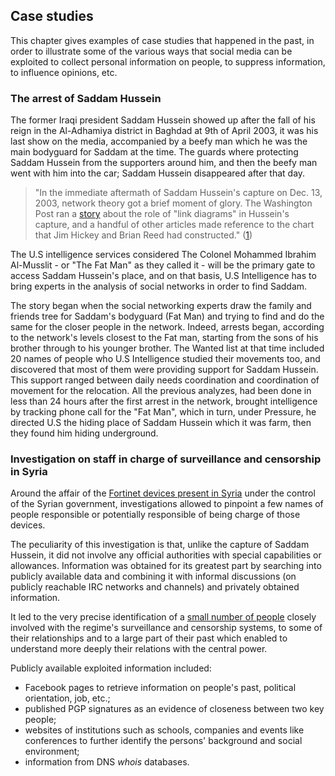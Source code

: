 ## Case studies
This chapter gives examples of case studies that happened in the past, in order to illustrate some of the various ways that social media can be exploited to collect personal information on people, to suppress information, to influence opinions, etc.

### The arrest of Saddam Hussein
The former Iraqi president Saddam Hussein showed up after the fall of his reign in the Al-Adhamiya district in Baghdad at 9th of April 2003, it was his last show on the media, accompanied by a beefy man which he was the main bodyguard for Saddam at the time. The guards where protecting Saddam Hussein from the supporters around him, and then the beefy man went with him into the car; Saddam Hussein disappeared after that day.

> "In the immediate aftermath of Saddam Hussein's capture on Dec. 13, 2003, network theory got a brief moment of glory. The Washington Post ran a [story](http://pqasb.pqarchiver.com/washingtonpost/access/499330771.html) about the role of "link diagrams" in Hussein's capture, and a handful of other articles made reference to the chart that Jim Hickey and Brian Reed had constructed." ([1](http://www.slate.com/articles/news_and_politics/searching_for_saddam/2010/02/searching_for_saddam.html))

The U.S intelligence services considered The Colonel Mohammed Ibrahim Al-Musslit - or "The Fat Man" as they called it - will be the primary gate to access Saddam Hussein's place, and on that basis, U.S Intelligence has to bring experts in the analysis of social networks in order to find Saddam.

The story began when the social networking experts draw the family and friends tree for Saddam's bodyguard (Fat Man) and trying to find and do the same for the closer people in the network. 
Indeed, arrests began, according to the network's levels closest to the Fat man, starting from the sons of his brother through to his younger brother. 
The Wanted list at that time included 20 names of people who U.S Intelligence studied their movements too, and discovered that most of them were providing support for Saddam Hussein. 
This support ranged between daily needs coordination and coordination of movement for the relocation.
All the previous analyzes, had been done in less than 24 hours after the first arrest in the network, brought intelligence by tracking phone call for the "Fat Man", which in turn, under Pressure, he directed U.S the hiding place of Saddam Hussein which it was farm, then they found him hiding underground.

### Investigation on staff in charge of surveillance and censorship in Syria
Around the affair of the [Fortinet devices present in Syria](http://bluecabinet.info/wiki/Blue_cabinet/Fortinet/Syria) under the control of the Syrian government, investigations allowed to pinpoint a few names of people responsible or potentially responsible of being charge of those devices.

The peculiarity of this investigation is that, unlike the capture of Saddam Hussein, it did not involve any official authorities with special capabilities or allowances. Information was obtained for its greatest part by searching into publicly available data and combining it with informal discussions (on publicly reachable IRC networks and channels) and privately obtained information.

It led to the very precise identification of a [small number of people](http://bluecabinet.info/wiki/Blue_cabinet/Fortinet/Syria#People_involved_in_massive_surveillance) closely involved with the regime's surveillance and censorship systems, to some of their relationships and to a large part of their past which enabled to understand more deeply their relations with the central power.

Publicly available exploited information included:

- Facebook pages to retrieve information on people's past, political orientation, job, etc.;
- published PGP signatures as an evidence of closeness between two key people;
- websites of institutions such as schools, companies and events like conferences to further identify the persons' background and social environment;
- information from DNS _whois_ databases.

